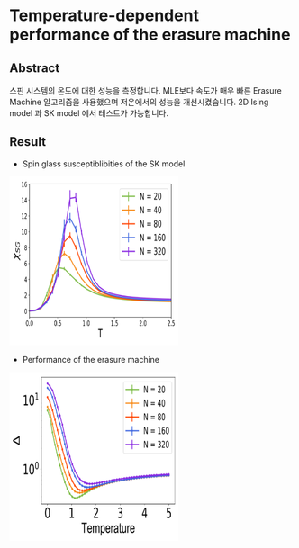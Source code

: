 # Temperature-dependent performance of the erasure machine

## Abstract
스핀 시스템의 온도에 대한 성능을 측정합니다.
MLE보다 속도가 매우 빠른 Erasure Machine 알고리즘을 사용했으며 저온에서의 성능을 개선시켰습니다.
2D Ising model 과 SK model 에서 테스트가 가능합니다.


## Result
 - Spin glass susceptiblibities of the SK model  
<img src="image/Criticality.svg" width="300" height="300">

 - Performance of the erasure machine  
<img src="image/Performance.svg" width="300" height="300">

